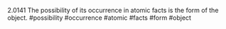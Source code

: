 2.0141 The possibility of its occurrence in atomic facts is the form of the object.
#possibility #occurrence #atomic #facts #form #object